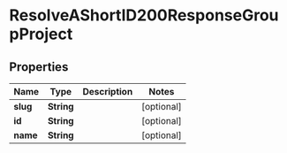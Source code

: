 

# ResolveAShortID200ResponseGroupProject


## Properties

| Name | Type | Description | Notes |
|------------ | ------------- | ------------- | -------------|
|**slug** | **String** |  |  [optional] |
|**id** | **String** |  |  [optional] |
|**name** | **String** |  |  [optional] |



